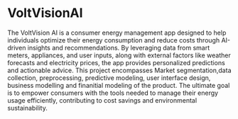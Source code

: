 # VoltVisionAI

The VoltVision AI is a consumer energy management app  designed to help individuals optimize their energy consumption and reduce costs through AI-driven insights and recommendations. By leveraging data from smart meters, appliances, and user inputs, along with external factors like weather forecasts and electricity prices, the app provides personalized predictions and actionable advice. This project encompasses Market segmentation,data collection, preprocessing, predictive modeling, user interface design, business modelling and finanitial modeling of the product. The ultimate goal is to empower consumers with the tools needed to manage their energy usage efficiently, contributing to cost savings and environmental sustainability.

